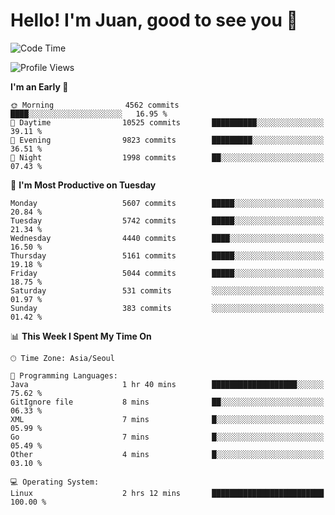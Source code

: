 # Hello! I'm Juan, good to see you 👋

<!--
**Y-k-Y/Y-k-Y** is a ✨ _special_ ✨ repository because its `README.md` (this file) appears on your GitHub profile.

Here are some ideas to get you started:

- 🔭 I’m currently working on ...
- 🌱 I’m currently learning ...
- 👯 I’m looking to collaborate on ...
- 🤔 I’m looking for help with ...
- 💬 Ask me about ...
- 📫 How to reach me: ...
- 😄 Pronouns: ...
- ⚡ Fun fact: ...
-->
<!--
![Profile views](https://gpvc.arturio.dev/Y-k-Y)

[![Omid Nikrah StackOverflow](https://github-readme-stackoverflow.vercel.app/?userID=9517076)](https://stackoverflow.com/users/9517076/i-have-10-fingers)
-->

<!--START_SECTION:waka-->
![Code Time](http://img.shields.io/badge/Code%20Time-1%2C786%20hrs%2032%20mins-blue)

![Profile Views](http://img.shields.io/badge/Profile%20Views-0-blue)

**I'm an Early 🐤** 

```text
🌞 Morning                4562 commits        ████░░░░░░░░░░░░░░░░░░░░░   16.95 % 
🌆 Daytime                10525 commits       ██████████░░░░░░░░░░░░░░░   39.11 % 
🌃 Evening                9823 commits        █████████░░░░░░░░░░░░░░░░   36.51 % 
🌙 Night                  1998 commits        ██░░░░░░░░░░░░░░░░░░░░░░░   07.43 % 
```
📅 **I'm Most Productive on Tuesday** 

```text
Monday                   5607 commits        █████░░░░░░░░░░░░░░░░░░░░   20.84 % 
Tuesday                  5742 commits        █████░░░░░░░░░░░░░░░░░░░░   21.34 % 
Wednesday                4440 commits        ████░░░░░░░░░░░░░░░░░░░░░   16.50 % 
Thursday                 5161 commits        █████░░░░░░░░░░░░░░░░░░░░   19.18 % 
Friday                   5044 commits        █████░░░░░░░░░░░░░░░░░░░░   18.75 % 
Saturday                 531 commits         ░░░░░░░░░░░░░░░░░░░░░░░░░   01.97 % 
Sunday                   383 commits         ░░░░░░░░░░░░░░░░░░░░░░░░░   01.42 % 
```


📊 **This Week I Spent My Time On** 

```text
🕑︎ Time Zone: Asia/Seoul

💬 Programming Languages: 
Java                     1 hr 40 mins        ███████████████████░░░░░░   75.62 % 
GitIgnore file           8 mins              ██░░░░░░░░░░░░░░░░░░░░░░░   06.33 % 
XML                      7 mins              █░░░░░░░░░░░░░░░░░░░░░░░░   05.99 % 
Go                       7 mins              █░░░░░░░░░░░░░░░░░░░░░░░░   05.49 % 
Other                    4 mins              █░░░░░░░░░░░░░░░░░░░░░░░░   03.10 % 

💻 Operating System: 
Linux                    2 hrs 12 mins       █████████████████████████   100.00 % 
```


<!--END_SECTION:waka-->
